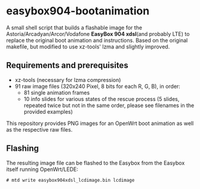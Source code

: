 # easybox904-bootanimation

A small shell script that builds a flashable image for the Astoria/Arcadyan/Arcor/Vodafone
**EasyBox 904 xdsl**(and probably LTE)
to replace the original boot animation and instructions. Based on the original makefile, but modified to use xz-tools' lzma and slightly improved.

## Requirements and prerequisites
* xz-tools (necessary for lzma compression)
* 91 raw image files (320x240 Pixel, 8 bits for each R, G, B), in order:
  * 81 single animation frames
  * 10 info slides for various states of the rescue process (5 slides, repeated twice but not in the same order, please see filenames in the provided examples)
  
This repository provides PNG images for an OpenWrt boot animation as well as the respective raw files. 
  
## Flashing
The resulting image file can be flashed to the Easybox from the Easybox itself running OpenWrt/LEDE:
```
# mtd write easybox904xdsl_lcdimage.bin lcdimage
```
